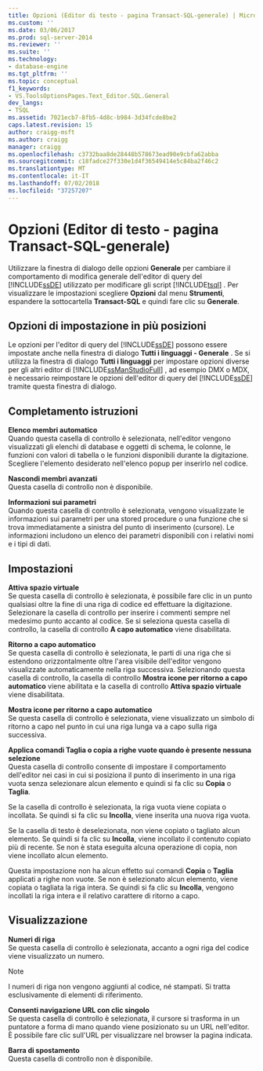 ```yaml
---
title: Opzioni (Editor di testo - pagina Transact-SQL-generale) | Microsoft Docs
ms.custom: ''
ms.date: 03/06/2017
ms.prod: sql-server-2014
ms.reviewer: ''
ms.suite: ''
ms.technology:
- database-engine
ms.tgt_pltfrm: ''
ms.topic: conceptual
f1_keywords:
- VS.ToolsOptionsPages.Text_Editor.SQL.General
dev_langs:
- TSQL
ms.assetid: 7021ecb7-8fb5-4d8c-b984-3d34fcde8be2
caps.latest.revision: 15
author: craigg-msft
ms.author: craigg
manager: craigg
ms.openlocfilehash: c3732baa8de28448b578673ead90e9cbfa62abba
ms.sourcegitcommit: c18fadce27f330e1d4f36549414e5c84ba2f46c2
ms.translationtype: MT
ms.contentlocale: it-IT
ms.lasthandoff: 07/02/2018
ms.locfileid: "37257207"
---
```

# <a name="options-text-editor---transact-sql--general-page"></a>Opzioni (Editor di testo - pagina Transact-SQL-generale)
  Utilizzare la finestra di dialogo delle opzioni **Generale** per cambiare il comportamento di modifica generale dell'editor di query del [!INCLUDE[ssDE](../includes/ssde-md.md)] utilizzato per modificare gli script [!INCLUDE[tsql](../includes/tsql-md.md)] . Per visualizzare le impostazioni scegliere **Opzioni** dal menu **Strumenti**, espandere la sottocartella **Transact-SQL** e quindi fare clic su **Generale**.  
  
## <a name="setting-options-in-multiple-locations"></a>Opzioni di impostazione in più posizioni  
 Le opzioni per l'editor di query del [!INCLUDE[ssDE](../includes/ssde-md.md)] possono essere impostate anche nella finestra di dialogo **Tutti i linguaggi - Generale** . Se si utilizza la finestra di dialogo **Tutti i linguaggi** per impostare opzioni diverse per gli altri editor di [!INCLUDE[ssManStudioFull](../includes/ssmanstudiofull-md.md)] , ad esempio DMX o MDX, è necessario reimpostare le opzioni dell'editor di query del [!INCLUDE[ssDE](../includes/ssde-md.md)] tramite questa finestra di dialogo.  
  
## <a name="statement-completion"></a>Completamento istruzioni  
 **Elenco membri automatico**  
 Quando questa casella di controllo è selezionata, nell'editor vengono visualizzati gli elenchi di database e oggetti di schema, le colonne, le funzioni con valori di tabella o le funzioni disponibili durante la digitazione. Scegliere l'elemento desiderato nell'elenco popup per inserirlo nel codice.  
  
 **Nascondi membri avanzati**  
 Questa casella di controllo non è disponibile.  
  
 **Informazioni sui parametri**  
 Quando questa casella di controllo è selezionata, vengono visualizzate le informazioni sui parametri per una stored procedure o una funzione che si trova immediatamente a sinistra del punto di inserimento (cursore). Le informazioni includono un elenco dei parametri disponibili con i relativi nomi e i tipi di dati.  
  
## <a name="settings"></a>Impostazioni  
 **Attiva spazio virtuale**  
 Se questa casella di controllo è selezionata, è possibile fare clic in un punto qualsiasi oltre la fine di una riga di codice ed effettuare la digitazione. Selezionare la casella di controllo per inserire i commenti sempre nel medesimo punto accanto al codice. Se si seleziona questa casella di controllo, la casella di controllo **A capo automatico** viene disabilitata.  
  
 **Ritorno a capo automatico**  
 Se questa casella di controllo è selezionata, le parti di una riga che si estendono orizzontalmente oltre l'area visibile dell'editor vengono visualizzate automaticamente nella riga successiva. Selezionando questa casella di controllo, la casella di controllo **Mostra icone per ritorno a capo automatico** viene abilitata e la casella di controllo **Attiva spazio virtuale** viene disabilitata.  
  
 **Mostra icone per ritorno a capo automatico**  
 Se questa casella di controllo è selezionata, viene visualizzato un simbolo di ritorno a capo nel punto in cui una riga lunga va a capo sulla riga successiva.  
  
 **Applica comandi Taglia o copia a righe vuote quando è presente nessuna selezione**  
 Questa casella di controllo consente di impostare il comportamento dell'editor nei casi in cui si posiziona il punto di inserimento in una riga vuota senza selezionare alcun elemento e quindi si fa clic su **Copia** o **Taglia**.  
  
 Se la casella di controllo è selezionata, la riga vuota viene copiata o incollata. Se quindi si fa clic su **Incolla**, viene inserita una nuova riga vuota.  
  
 Se la casella di testo è deselezionata, non viene copiato o tagliato alcun elemento. Se quindi si fa clic su **Incolla**, viene incollato il contenuto copiato più di recente. Se non è stata eseguita alcuna operazione di copia, non viene incollato alcun elemento.  
  
 Questa impostazione non ha alcun effetto sui comandi **Copia** o **Taglia** applicati a righe non vuote. Se non è selezionato alcun elemento, viene copiata o tagliata la riga intera. Se quindi si fa clic su **Incolla**, vengono incollati la riga intera e il relativo carattere di ritorno a capo.  
  
## <a name="display"></a>Visualizzazione  
 **Numeri di riga**  
 Se questa casella di controllo è selezionata, accanto a ogni riga del codice viene visualizzato un numero.  
  
> [!NOTE]  
>  I numeri di riga non vengono aggiunti al codice, né stampati. Si tratta esclusivamente di elementi di riferimento.  
  
 **Consenti navigazione URL con clic singolo**  
 Se questa casella di controllo è selezionata, il cursore si trasforma in un puntatore a forma di mano quando viene posizionato su un URL nell'editor. È possibile fare clic sull'URL per visualizzare nel browser la pagina indicata.  
  
 **Barra di spostamento**  
 Questa casella di controllo non è disponibile.  
  
  
